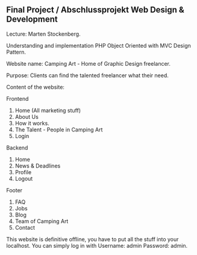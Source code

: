 Final Project / Abschlussprojekt Web Design & Development
-

Lecture: Marten Stockenberg.

Understanding and implementation PHP Object Oriented with MVC Design Pattern.

Website name: Camping Art - Home of Graphic Design freelancer.

Purpose: Clients can find the talented freelancer what their need.

Content of the website:

Frontend
1. Home (All marketing stuff)
2. About Us
3. How it works.
4. The Talent - People in Camping Art
5. Login

Backend
1. Home
2. News & Deadlines
3. Profile
4. Logout

Footer
1. FAQ
2. Jobs
3. Blog
4. Team of Camping Art
5. Contact

This website is definitive offline, you have to put all the stuff into your localhost.
You can simply log in with Username: admin Password: admin.
